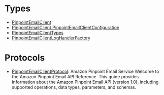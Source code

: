 # Types

  - [PinpointEmailClient](/aws-sdk-swift/reference/0.x/AWSPinpointEmail/PinpointEmailClient)
  - [PinpointEmailClient.PinpointEmailClientConfiguration](/aws-sdk-swift/reference/0.x/AWSPinpointEmail/PinpointEmailClient_PinpointEmailClientConfiguration)
  - [PinpointEmailClientTypes](/aws-sdk-swift/reference/0.x/AWSPinpointEmail/PinpointEmailClientTypes)
  - [PinpointEmailClientLogHandlerFactory](/aws-sdk-swift/reference/0.x/AWSPinpointEmail/PinpointEmailClientLogHandlerFactory)

# Protocols

  - [PinpointEmailClientProtocol](/aws-sdk-swift/reference/0.x/AWSPinpointEmail/PinpointEmailClientProtocol):
    <fullname>Amazon Pinpoint Email Service</fullname>
    Welcome to the Amazon Pinpoint Email API Reference. This guide provides
    information about the Amazon Pinpoint Email API (version 1.0), including supported
    operations, data types, parameters, and schemas.
